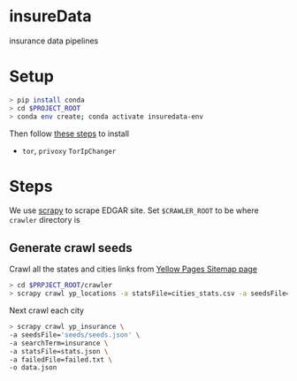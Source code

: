 # insureData
insurance data pipelines


# Setup
```bash
> pip install conda
> cd $PROJECT_ROOT
> conda env create; conda activate insuredata-env
```

Then follow [these steps](https://gist.github.com/DusanMadar/8d11026b7ce0bce6a67f7dd87b999f6b) to install
* `tor`, `privoxy` `TorIpChanger` 
        
# Steps

We use [scrapy](https://scrapy.org/) to scrape EDGAR site. Set `$CRAWLER_ROOT` to be where `crawler` directory is

## Generate crawl seeds

Crawl all the states and cities links from [Yellow Pages Sitemap page](https://www.yellowpages.com/sitemap)
```bash
> cd $PRPJECT_ROOT/crawler
> scrapy crawl yp_locations -a statsFile=cities_stats.csv -a seedsFile=seeds.json
```

Next crawl each city

```bash
> scrapy crawl yp_insurance \
-a seedsFile='seeds/seeds.json' \
-a searchTerm=insurance \
-a statsFile=stats.json \
-a failedFile=failed.txt \
-o data.json
```